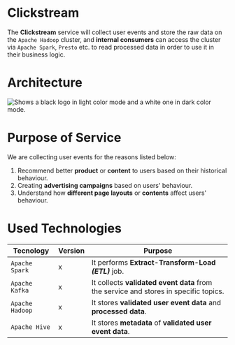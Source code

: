 # Clickstream
The **Clickstream** service will collect user events and store the raw data on the 
```Apache Hadoop``` cluster, and **internal consumers** can access the cluster via
```Apache Spark```, ```Presto``` etc. to read processed data in order to use
it in their business logic.

# Architecture
<picture>
  <source media="(prefers-color-scheme: dark)" srcset="docs/images/clickstream-design-dark.png">
  <source media="(prefers-color-scheme: light)" srcset="docs/images/clickstream-design-light.png">
  <img alt="Shows a black logo in light color mode and a white one in dark color mode." src="docs/clickstream-design-dark.png">
</picture>

# Purpose of Service
We are collecting user events for the reasons listed below:

1. Recommend better **product** or **content** to users based on their 
historical behaviour.
2. Creating **advertising campaigns** based on users' behaviour.
3. Understand how **different page layouts** or **contents** affect users'
behaviour.

# Used Technologies

| Tecnology             | Version | Purpose                                                                                 |
| --------------------- | ------- | --------------------------------------------------------------------------------------- |
| ```Apache Spark```    |  x      | It performs **Extract-Transform-Load** ***(ETL)*** job.                                 |
| ```Apache Kafka```    |  x      | It collects **validated event data** from the service and stores in specific topics.    |
| ```Apache Hadoop```   |  x      | It stores **validated user event data** and **processed data**.                         |
| ```Apache Hive```     |  x      | It stores **metadata** of **validated user event data**.                                |
